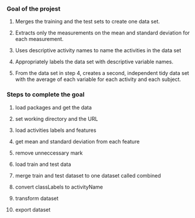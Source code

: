 ### Goal of the projest

1. Merges the training and the test sets to create one data set.

2. Extracts only the measurements on the mean and standard deviation for each measurement. 

3. Uses descriptive activity names to name the activities in the data set

4. Appropriately labels the data set with descriptive variable names. 

5. From the data set in step 4, creates a second, independent tidy data set with the average of each variable for each activity and each subject.

### Steps to complete the goal

1. load packages and get the data

2. set working directory and the URL

3. load activities labels and features

4. get mean and standard deviation from each feature

5. remove unneccessary mark 

6. load train and test data

7. merge train and test dataset to one dataset called combined

8. convert classLabels to activityName

9. transform dataset

10. export dataset


